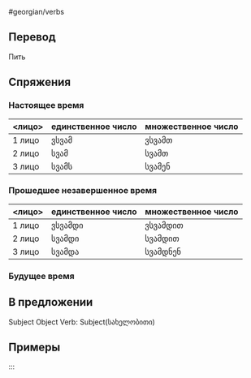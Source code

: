 #georgian/verbs 
## Перевод
Пить
## Спряжения
### Настоящее время
<лицо>|единственное число|множественное число
--------|---------------------|------------------------
1 лицо | ვსვამ | ვსვამთ
2 лицо | სვამ | სვამთ
3 лицо | სვამს | სვამენ
### Прошедшее незавершенное время
<лицо>|единственное число|множественное число
--------|---------------------|------------------------
1 лицо | ვსვამდი | ვსვამდით
2 лицо | სვამდი | სვამდით
3 лицо | სვამდა | სვამდნენ
### Будущее время
## В предложении
Subject Object Verb: Subject(სახელობითი)
## Примеры
:::
